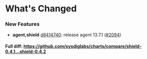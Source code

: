 # What's Changed

### New Features
- **agent,shield** [d8414740](https://github.com/sysdiglabs/charts/commit/d8414740491a7fc39ba85b72ad08d4792e94b734): release agent 13.7.1 ([#2094](https://github.com/sysdiglabs/charts/issues/2094))
#### Full diff: https://github.com/sysdiglabs/charts/compare/shield-0.4.1...shield-0.4.2
